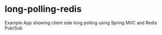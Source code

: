 # long-polling-redis
Example App showing client side long polling using Spring MVC and Redis Pub/Sub
